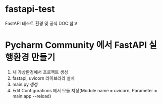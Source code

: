 # fastapi-test
FastAPI 테스트 환경 및 공식 DOC 참고

# Pycharm Community 에서 FastAPI 실행환경 만들기
1. 새 가상환경에서 프로젝트 생성
2. fastapi, uvicorn 라이브러리 설치
3. main.py 생성
4. Edit Configurations 에서 모듈 지정(Module name = uvicorn, Parameter = main:app --reload)
